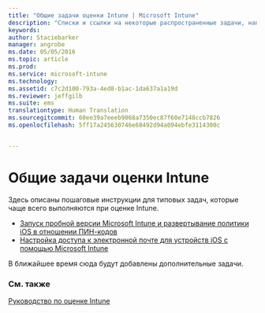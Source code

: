```yaml
---
title: "Общие задачи оценки Intune | Microsoft Intune"
description: "Списки и ссылки на некоторые распространенные задачи, например развертывание политики ПИН-кодов для iOS и настройка доступа к электронной почте, которые можно выполнить с помощью Intune."
keywords: 
author: Staciebarker
manager: angrobe
ms.date: 05/05/2016
ms.topic: article
ms.prod: 
ms.service: microsoft-intune
ms.technology: 
ms.assetid: c7c2d100-793a-4ed8-b1ac-1da637a1a19d
ms.reviewer: jeffgilb
ms.suite: ems
translationtype: Human Translation
ms.sourcegitcommit: 60ee39a7eeeb9068a7350ec87f60e7148ccb7826
ms.openlocfilehash: 5ff17a245630746e68492d94a094ebfe3114300c


---
```



# Общие задачи оценки Intune

Здесь описаны пошаговые инструкции для типовых задач, которые чаще всего выполняются при оценке Intune.

- [Запуск пробной версии Microsoft Intune и развертывание политики iOS в отношении ПИН-кодов](start-a-microsoft-intune-trial-and-deploy-ios-pin-policy.md)
- [Настройка доступа к электронной почте для устройств iOS с помощью Microsoft Intune](set-up-email-access-for-ios-devices-using-microsoft-intune.md)

В ближайшее время сюда будут добавлены дополнительные задачи.

### См. также
[Руководство по оценке Intune](get-started-with-a-30-day-trial-of-microsoft-intune.md)



<!--HONumber=Jul16_HO4-->


